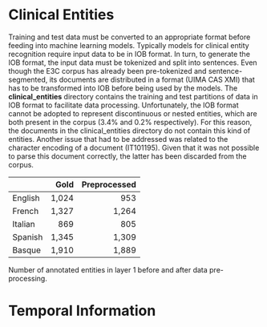 # Clinical Entities

Training and test data must be converted to an appropriate format before feeding into machine
learning models. Typically models for clinical entity recognition require input data to be in IOB format.
In turn, to generate the IOB format, the input data must be tokenized and split into sentences.
Even though the E3C corpus has already been pre-tokenized and sentence-segmented, its documents are distributed in a format (UIMA
CAS XMI) that has to be transformed into IOB before being used by the models. 
The **clinical_entities** directory contains the training and test partitions of data in IOB format to facilitate data processing.
Unfortunately, the IOB format cannot be adopted to represent discontinuous or nested entities, which are both
present in the corpus (3.4% and 0.2% respectively). For this reason, the documents in the clinical_entities directory do not contain
this kind of entities. Another issue that had to be addressed was related to the character encoding of
a document (IT101195). Given that it was not possible to parse this document correctly, the latter
has been discarded from the corpus.

|   | Gold | Preprocessed |
|:---|---:|---:|
| English |   1,024  |   953  |
| French  |   1,327  | 1,264  |
| Italian |     869  |   805  |
| Spanish |   1,345  | 1,309  |
| Basque  |   1,910  | 1,889  |

Number of annotated entities in layer 1 before and after data pre-processing.

# Temporal Information
